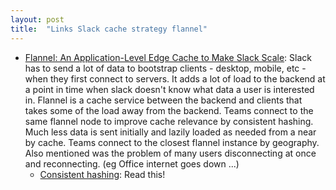 ```yaml
---
layout: post
title:  "Links Slack cache strategy flannel"
---
```


* [Flannel: An Application-Level Edge Cache to Make Slack Scale](https://slack.engineering/flannel-an-application-level-edge-cache-to-make-slack-scale/): Slack has to send a lot of data to bootstrap clients - desktop, mobile, etc - when they first connect to servers. It adds a lot of load to the backend at a point in time when slack doesn't know what data a user is interested in. Flannel is a cache service between the backend and clients that takes some of the load away from the backend. Teams connect to the same flannel node to improve cache relevance by consistent hashing. Much less data is sent initially and lazily loaded as needed from a near by cache. Teams connect to the closest flannel instance by geography. Also mentioned was the problem of many users disconnecting at once and reconnecting. (eg Office internet goes down ...)
  * [Consistent hashing](https://en.wikipedia.org/wiki/Consistent_hashing): Read this!
